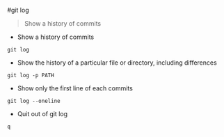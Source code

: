 #git log

>Show a history of commits

- Show a history of commits

`git log`

- Show the history of a particular file or directory, including differences

`git log -p PATH`

- Show only the first line of each commits

`git log --oneline`

- Quit out of git log

`q`
